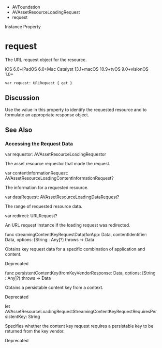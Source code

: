 

- AVFoundation
- AVAssetResourceLoadingRequest
-  request 

Instance Property

# request

The URL request object for the resource.

iOS 6.0+iPadOS 6.0+Mac Catalyst 13.1+macOS 10.9+tvOS 9.0+visionOS 1.0+

``` source
var request: URLRequest { get }
```

## Discussion

Use the value in this property to identify the requested resource and to formulate an appropriate response object.

## See Also

### Accessing the Request Data

var requestor: AVAssetResourceLoadingRequestor

The asset resource requestor that made the request.

var contentInformationRequest: AVAssetResourceLoadingContentInformationRequest?

The information for a requested resource.

var dataRequest: AVAssetResourceLoadingDataRequest?

The range of requested resource data.

var redirect: URLRequest?

An URL request instance if the loading request was redirected.

func streamingContentKeyRequestData(forApp: Data, contentIdentifier: Data, options: [String : Any]?) throws -> Data

Obtains key request data for a specific combination of application and content.

Deprecated

func persistentContentKey(fromKeyVendorResponse: Data, options: [String : Any]?) throws -> Data

Obtains a persistable content key from a context.

Deprecated

let AVAssetResourceLoadingRequestStreamingContentKeyRequestRequiresPersistentKey: String

Specifies whether the content key request requires a persistable key to be returned from the key vendor.

Deprecated

